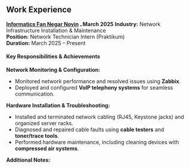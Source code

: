 
## Work Experience

**[Informatics Fan Negar Novin](http://fannegar.net) ـ March 2025**
**Industry:** Network Infrastructure Installation & Maintenance  
**Position:** Network Technician Intern (Praktikum)  
**Duration:** March 2025 – Present  


#### **Key Responsibilities & Achievements**  
**Network Monitoring & Configuration:**  
- Monitored network performance and resolved issues using **Zabbix**.  
- Deployed and configured **VoIP telephony systems** for seamless communication.  

**Hardware Installation & Troubleshooting:**  
- Installed and terminated network cabling (RJ45, Keystone jacks) and organized server racks.  
- Diagnosed and repaired cable faults using **cable testers** and **toner/trace tools**.  
- Performed hardware maintenance, including cleaning devices with **compressed air systems**.  

**Additional Notes:**  